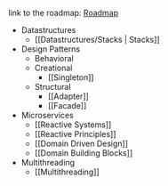 
link to the roadmap: [Roadmap](https://roadmap.sh/backend)

- Datastructures
	- [[Datastructures/Stacks | Stacks]]
- Design Patterns
	- Behavioral
	- Creational
		- [[Singleton]]
	- Structural
		- [[Adapter]]
		- [[Facade]]
- Microservices
	- [[Reactive Systems]]
	- [[Reactive Principles]]
	- [[Domain Driven Design]]
	- [[Domain Building Blocks]]
- Multithreading
	- [[Multithreading]]